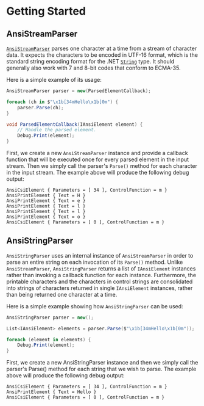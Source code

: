 # Getting Started

## AnsiStreamParser

[`AnsiStreamParser`](../api/Microlithic.Text.Ansi.AnsiStreamParser.yml) parses one character at a time from a stream of character data. It expects the characters to be encoded in UTF-16 format, which is the standard string encoding format for the .NET [`String`](xref:System.String) type. It should generally also work with 7 and 8-bit codes that conform to ECMA-35.

Here is a simple example of its usage:

```csharp
AnsiStreamParser parser = new(ParsedElementCallback);

foreach (ch in $"\x1b[34mHello\x1b[0m") {
    parser.Parse(ch);
}

void ParsedElementCallback(IAnsiElement element) {
    // Handle the parsed element.
    Debug.Print(element);
}
```

First, we create a new `AnsiStreamParser` instance and provide a callback function that will be executed once for every parsed element in the input stream. Then we simply call the parser's `Parse()` method for each character in the input stream. The example above will produce the following debug output:

```text
AnsiCsiElement { Parameters = [ 34 ], ControlFunction = m }
AnsiPrintElement { Text = H }
AnsiPrintElement { Text = e }
AnsiPrintElement { Text = l }
AnsiPrintElement { Text = l }
AnsiPrintElement { Text = o }
AnsiCsiElement { Parameters = [ 0 ], ControlFunction = m }
```

## AnsiStringParser

`AnsiStringParser` uses an internal instance of `AnsiStreamParser` in order to parse an entire string on each invocation of its `Parse()` method. Unlike `AnsiStreamParser`, `AnsiStringParser` returns a list of `IAnsiElement` instances rather than invoking a callback function for each instance. Furthermore, the printable characters and the characters in control strings are consolidated into strings of characters returned in single `IAnsiElement` instances, rather than being returned one character at a time.

Here is a simple example showing how `AnsiStringParser` can be used:

```csharp
AnsiStringParser parser = new();

List<IAnsiElement> elements = parser.Parse($"\x1b[34mHello\x1b[0m"));

foreach (element in elements) {
    Debug.Print(element);
}
```

First, we create a new AnsiStringParser instance and then we simply call the parser's Parse() method for each string that we wish to parse. The example above will produce the following debug output:

```text
AnsiCsiElement { Parameters = [ 34 ], ControlFunction = m }
AnsiPrintElement { Text = Hello }
AnsiCsiElement { Parameters = [ 0 ], ControlFunction = m }
```
